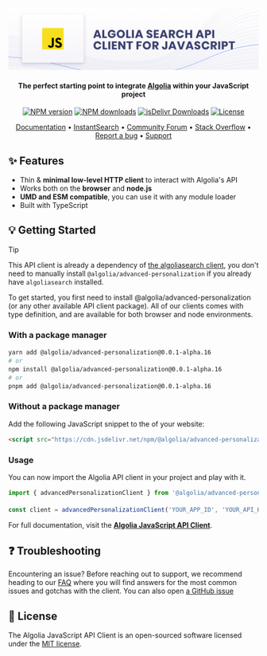 <p align="center">
  <a href="https://www.algolia.com">
    <img alt="Algolia for JavaScript" src="https://raw.githubusercontent.com/algolia/algoliasearch-client-common/master/banners/javascript.png" >
  </a>

  <h4 align="center">The perfect starting point to integrate <a href="https://algolia.com" target="_blank">Algolia</a> within your JavaScript project</h4>

  <p align="center">
    <a href="https://npmjs.com/package/@algolia/advanced-personalization"><img src="https://img.shields.io/npm/v/@algolia/advanced-personalization.svg?style=flat-square" alt="NPM version"></img></a>
    <a href="http://npm-stat.com/charts.html?package=@algolia/advanced-personalization"><img src="https://img.shields.io/npm/dm/@algolia/advanced-personalization.svg?style=flat-square" alt="NPM downloads"></a>
    <a href="https://www.jsdelivr.com/package/npm/@algolia/advanced-personalization"><img src="https://data.jsdelivr.com/v1/package/npm/@algolia/advanced-personalization/badge" alt="jsDelivr Downloads"></img></a>
    <a href="LICENSE"><img src="https://img.shields.io/badge/license-MIT-green.svg?style=flat-square" alt="License"></a>
  </p>
</p>

<p align="center">
  <a href="https://www.algolia.com/doc/libraries/sdk/install#javascript" target="_blank">Documentation</a>  •
  <a href="https://www.algolia.com/doc/guides/building-search-ui/what-is-instantsearch/js/" target="_blank">InstantSearch</a>  •
  <a href="https://discourse.algolia.com" target="_blank">Community Forum</a>  •
  <a href="http://stackoverflow.com/questions/tagged/algolia" target="_blank">Stack Overflow</a>  •
  <a href="https://github.com/algolia/algoliasearch-client-javascript/issues" target="_blank">Report a bug</a>  •
  <a href="https://alg.li/support" target="_blank">Support</a>
</p>

## ✨ Features

- Thin & **minimal low-level HTTP client** to interact with Algolia's API
- Works both on the **browser** and **node.js**
- **UMD and ESM compatible**, you can use it with any module loader
- Built with TypeScript

## 💡 Getting Started

> [!TIP]
> This API client is already a dependency of [the algoliasearch client](https://www.npmjs.com/package/algoliasearch), you don't need to manually install `@algolia/advanced-personalization` if you already have `algoliasearch` installed.

To get started, you first need to install @algolia/advanced-personalization (or any other available API client package).
All of our clients comes with type definition, and are available for both browser and node environments.

### With a package manager

```bash
yarn add @algolia/advanced-personalization@0.0.1-alpha.16
# or
npm install @algolia/advanced-personalization@0.0.1-alpha.16
# or
pnpm add @algolia/advanced-personalization@0.0.1-alpha.16
```

### Without a package manager

Add the following JavaScript snippet to the <head> of your website:

```html
<script src="https://cdn.jsdelivr.net/npm/@algolia/advanced-personalization@0.0.1-alpha.16/dist/builds/browser.umd.js"></script>
```

### Usage

You can now import the Algolia API client in your project and play with it.

```js
import { advancedPersonalizationClient } from '@algolia/advanced-personalization';

const client = advancedPersonalizationClient('YOUR_APP_ID', 'YOUR_API_KEY');
```

For full documentation, visit the **[Algolia JavaScript API Client](https://www.algolia.com/doc/libraries/sdk/methods/advanced-personalization/)**.

## ❓ Troubleshooting

Encountering an issue? Before reaching out to support, we recommend heading to our [FAQ](https://support.algolia.com/hc/en-us/sections/15061037630609-API-Client-FAQs) where you will find answers for the most common issues and gotchas with the client. You can also open [a GitHub issue](https://github.com/algolia/api-clients-automation/issues/new?assignees=&labels=&projects=&template=Bug_report.md)

## 📄 License

The Algolia JavaScript API Client is an open-sourced software licensed under the [MIT license](LICENSE).
